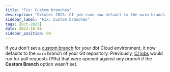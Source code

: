 ```yaml
---
title: "Fix: Custom branches"
description: "October 2023: CI job runs now default to the main branch of the Git repository when a custom branch isn't set"
sidebar_label: "Fix: Custom branches"
tags: [Oct-2023]
date: 2023-10-06
sidebar_position: 09
---
```


If you don't set a [custom branch](/docs/dbt-cloud-environments#custom-branch-behavior) for your dbt Cloud environment, it now defaults to the `main` branch of your Git repository. Previously, [CI jobs](/docs/deploy/ci-jobs) would run for pull requests (PRs) that were opened against _any branch_ if the **Custom Branch** option wasn't set. 


